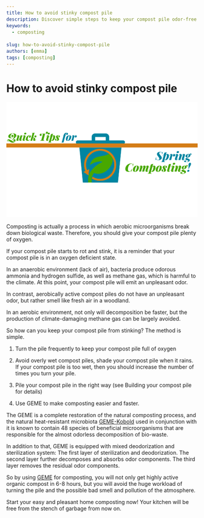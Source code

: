```yaml
---
title: How to avoid stinky compost pile
description: Discover simple steps to keep your compost pile odor-free and learn how GEME’s advanced composting system can help eliminate bad smells and accelerate decomposition.
keywords:
  - composting

slug: how-to-avoid-stinky-compost-pile
authors: [emma]
tags: [composting]
---
```


# How to avoid stinky compost pile

![Hygiene composting](./img/img.png)


Composting is actually a process in which aerobic microorganisms break down biological waste. Therefore, you should give 
your compost pile plenty of oxygen.

<!-- truncate -->

If your compost pile starts to rot and stink, it is a reminder that your compost pile is in an oxygen deficient state.

In an anaerobic environment (lack of air), bacteria produce odorous ammonia and hydrogen sulfide, as well as methane gas,
which is harmful to the climate. At this point, your compost pile will emit an unpleasant odor.

In contrast, aerobically active compost piles do not have an unpleasant odor, but rather smell like fresh air in a woodland.

In an aerobic environment, not only will decomposition be faster, but the production of climate-damaging methane gas can 
be largely avoided.

So how can you keep your compost pile from stinking? The method is simple.

1. Turn the pile frequently to keep your compost pile full of oxygen

2. Avoid overly wet compost piles, shade your compost pile when it rains. If your compost pile is too wet, then you should 
increase the number of times you turn your pile.

3. Pile your compost pile in the right way (see Building your compost pile for details)

4. Use GEME to make composting easier and faster.

The GEME is a complete restoration of the natural composting process, and the natural heat-resistant microbiota
[GEME-Kobold](https://www.geme.bio/geme-kobold) used in conjunction with it is known to contain 48 species of beneficial microorganisms 
that are responsible for the almost odorless decomposition of bio-waste.

In addition to that, GEME is equipped with mixed deodorization and sterilization system:
The first layer of sterilization and deodorization.
The second layer further decomposes and absorbs odor components.
The third layer removes the residual odor components.

So by using [GEME](https://www.geme.bio/product/geme) for composting, you will not only get highly active organic compost in 6-8 hours, 
but you will avoid the huge workload of turning the pile and the possible bad smell and pollution of the atmosphere.

Start your easy and pleasant home composting now! Your kitchen will be free from the stench of garbage from now on.
